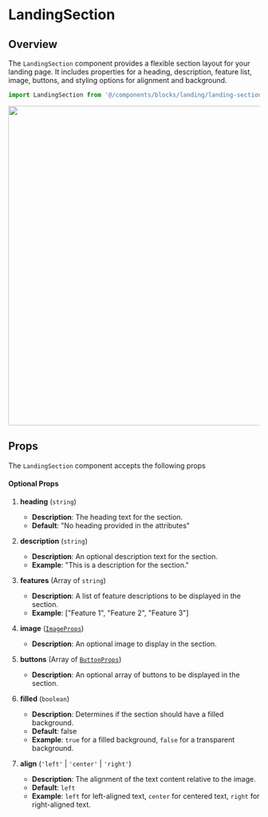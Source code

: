 # LandingSection

## Overview

The `LandingSection` component provides a flexible section layout for your landing page. It includes properties for a heading, description, feature list, image, buttons, and styling options for alignment and background.

```typescript
import LandingSection from '@/components/blocks/landing/landing-section/LandingSection.vue';
```

<img src="/components/landingSection.png" class="light-img" width="1280" height="640" alt=""/>

## Props

The `LandingSection` component accepts the following props

#### Optional Props

1. **heading** (`string`)
    - **Description**: The heading text for the section.
    - **Default**: "No heading provided in the attributes"

2. **description** (`string`)
    - **Description**: An optional description text for the section.
    - **Example**: "This is a description for the section."

3. **features** (Array of `string`)
    - **Description**: A list of feature descriptions to be displayed in the section.
    - **Example**: ["Feature 1", "Feature 2", "Feature 3"]

4. **image** ([`ImageProps`](/types/image-props))
    - **Description**: An optional image to display in the section.

5. **buttons** (Array of [`ButtonProps`](/types/button-props))
    - **Description**: An optional array of buttons to be displayed in the section.

6. **filled** (`boolean`)
    - **Description**: Determines if the section should have a filled background.
    - **Default**: false
    - **Example**: `true` for a filled background, `false` for a transparent background.

7. **align** (`'left'` | `'center'` | `'right'`)
    - **Description**: The alignment of the text content relative to the image.
    - **Default**: `left`
    - **Example**: `left` for left-aligned text, `center` for centered text, `right` for right-aligned text.
